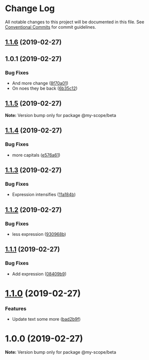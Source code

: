 # Change Log

All notable changes to this project will be documented in this file.
See [Conventional Commits](https://conventionalcommits.org) for commit guidelines.

## [1.1.6](https://github.com/CptLemming/version-playground/compare/@my-scope/beta@1.1.5...@my-scope/beta@1.1.6) (2019-02-27)



## 1.0.1 (2019-02-27)


### Bug Fixes

* And more change ([8f70a01](https://github.com/CptLemming/version-playground/commit/8f70a01))
* On noes they be back ([6b35c12](https://github.com/CptLemming/version-playground/commit/6b35c12))





## [1.1.5](https://github.com/CptLemming/version-playground/compare/@my-scope/beta@1.1.4...@my-scope/beta@1.1.5) (2019-02-27)

**Note:** Version bump only for package @my-scope/beta





## [1.1.4](https://github.com/CptLemming/version-playground/compare/@my-scope/beta@1.1.3...@my-scope/beta@1.1.4) (2019-02-27)


### Bug Fixes

* more capitals ([e576a61](https://github.com/CptLemming/version-playground/commit/e576a61))





## [1.1.3](https://github.com/CptLemming/version-playground/compare/@my-scope/beta@1.1.2...@my-scope/beta@1.1.3) (2019-02-27)


### Bug Fixes

* Expression intensifies ([11a184b](https://github.com/CptLemming/version-playground/commit/11a184b))





<a name="1.1.2"></a>
## [1.1.2](https://github.com/CptLemming/version-playground/compare/@my-scope/beta@1.1.1...@my-scope/beta@1.1.2) (2019-02-27)


### Bug Fixes

* less expression ([930968b](https://github.com/CptLemming/version-playground/commit/930968b))




<a name="1.1.1"></a>
## [1.1.1](https://github.com/CptLemming/version-playground/compare/@my-scope/beta@1.1.0...@my-scope/beta@1.1.1) (2019-02-27)


### Bug Fixes

* Add expression ([08409b9](https://github.com/CptLemming/version-playground/commit/08409b9))




<a name="1.1.0"></a>
# [1.1.0](https://github.com/CptLemming/version-playground/compare/@my-scope/beta@1.0.0...@my-scope/beta@1.1.0) (2019-02-27)


### Features

* Update text some more ([bad2b9f](https://github.com/CptLemming/version-playground/commit/bad2b9f))




<a name="1.0.0"></a>
# 1.0.0 (2019-02-27)




**Note:** Version bump only for package @my-scope/beta
